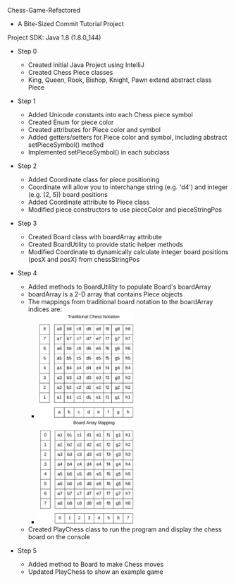 Chess-Game-Refactored
- A Bite-Sized Commit Tutorial Project

Project SDK: Java 1.8 (1.8.0_144)

- Step 0
    - Created initial Java Project using IntelliJ
    - Created Chess Piece classes
    - King, Queen, Rook, Bishop, Knight, Pawn extend abstract class Piece

- Step 1
    - Added Unicode constants into each Chess piece symbol
    - Created Enum for piece color
    - Created attributes for Piece color and symbol
    - Added getters/setters for Piece color and symbol, including abstract setPieceSymbol() method
    - Implemented setPieceSymbol() in each subclass

- Step 2
    - Added Coordinate class for piece positioning
    - Coordinate will allow you to interchange string (e.g. 'd4') and integer (e.g. (2, 5)) board positions
    - Added Coordinate attribute to Piece class
    - Modified piece constructors to use pieceColor and pieceStringPos

- Step 3
    - Created Board class with boardArray attribute
    - Created BoardUtility to provide static helper methods
    - Modified Coordinate to dynamically calculate integer board positions (posX and posX) from chessStringPos

- Step 4
    - Added methods to BoardUtility to populate Board's boardArray
    - boardArray is a 2-D array that contains Piece objects
    - The mappings from traditional board notation to the boardArray indices are:
        - <img src="./images/traditional-board-notation.png" width="50%" height="50%">
        - <img src="./images/board-array-mapping.png" width="50%" height="50%">
    - Created PlayChess class to run the program and display the chess board on the console

- Step 5
    - Added method to Board to make Chess moves
    - Updated PlayChess to show an example game